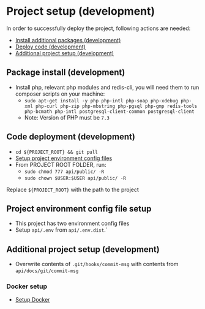# Project setup (development)
In order to successfully deploy the project, following actions are needed:
  * [Install additional packages (development)](#package-install-development)
  * [Deploy code (development)](#code-deployment-development)
  * [Additional project setup (development)](#additional-project-setup-development)

## Package install (development)
  * Install php, relevant php modules and redis-cli, you will need them to run composer scripts on your machine:
    * `sudo apt-get install -y php php-intl php-soap php-xdebug php-xml php-curl php-zip php-mbstring php-pgsql php-gmp redis-tools php-bcmath php-intl postgresql-client-common postgresql-client`
    * Note: Version of PHP must be `7.3`
    
## Code deployment (development)
  * `cd ${PROJECT_ROOT} && git pull`
  * [Setup project environment config files](#project-environment-config-file-setup)
  * From PROJECT ROOT FOLDER, run:
    * `sudo chmod 777 api/public/ -R`
    * `sudo chown $USER:$USER api/public/ -R`

Replace `${PROJECT_ROOT}` with the path to the project
  
## Project environment config file setup
   * This project has two environment config files
   * Setup `api/.env` from `api/.env.dist`.` 

## Additional project setup (development) 
  * Overwrite contents of `.git/hooks/commit-msg` with contents from `api/docs/git/commit-msg`

### Docker setup
  * [Setup Docker](docker-setup.md)

